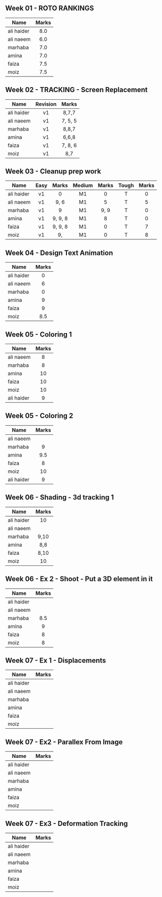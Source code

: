 ## Week 01 - ROTO RANKINGS
| Name   |      Marks      |
|----------|:-------------:|
| ali haider | 8.0 |
| ali naeem  | 6.0 |
| marhaba    | 7.0 |
| amina      | 7.0 |
| faiza      | 7.5 |
| moiz       | 7.5 |

## Week 02 - TRACKING - Screen Replacement

| Name   | Revision  |   Marks      |
|----------|:--:|:-------------:|
| ali haider |v1| 8,7,7|
| ali naeem  |v1| 7, 5, 5 |
| marhaba    |v1| 8,8,7 |
| amina      |v1| 6,6,8 |
| faiza      |v1| 7, 8, 6 |
| moiz       |v1| 8,7 |

## Week 03 - Cleanup prep work

| Name   | Easy  | Marks | Medium |  Marks | Tough |Marks |
|----------|:--:|:---:|:---:|:---:| :---:|:---:|
| ali haider |v1| 0     |M1|0|T|0|
| ali naeem  |v1| 9, 6  |M1|5|T|5|
| marhaba    |v1| 9  |M1|9, 9|T|0|
| amina      |v1| 9, 9, 8  |M1|8|T|0|
| faiza      |v1| 9, 9, 8  |M1|0|T|7|
| moiz       |v1| 9,     |M1|0|T|8|

## Week 04 - Design Text Animation

| Name   | Marks |
|----------|:--:|
| ali haider |0|
| ali naeem  |6|
| marhaba    |0|
| amina      |9|
| faiza      |9|
| moiz       |8.5|

## Week 05 - Coloring 1

| Name   | Marks |
|----------|:--:|
| ali naeem  |8|
| marhaba    |8|
| amina      |10|
| faiza      |10|
| moiz       |10|
| ali haider |9|
## Week 05 - Coloring 2
| Name   | Marks |
|----------|:--:|
| ali naeem  ||
| marhaba    |9|
| amina      |9.5|
| faiza      |8|
| moiz       |10|
| ali haider |9|
## Week 06 - Shading - 3d tracking 1

| Name   | Marks |
|----------|:--:|
| ali haider |10|
| ali naeem  ||
| marhaba    |9,10|
| amina      |8,8|
| faiza      |8,10|
| moiz       |10|

## Week 06 - Ex 2 - Shoot - Put a 3D element in it

| Name   | Marks |
|----------|:--:|
| ali haider ||
| ali naeem  ||
| marhaba    |8.5|
| amina      |9|
| faiza      |8|
| moiz       |8|


## Week 07 - Ex 1 - Displacements

| Name   | Marks |
|----------|:--:|
| ali haider ||
| ali naeem  ||
| marhaba    ||
| amina      ||
| faiza      ||
| moiz       ||

## Week 07 - Ex2 - Parallex From Image

| Name   | Marks |
|----------|:--:|
| ali haider ||
| ali naeem  ||
| marhaba    ||
| amina      ||
| faiza      ||
| moiz       ||

## Week 07 - Ex3 - Deformation Tracking

| Name   | Marks |
|----------|:--:|
| ali haider ||
| ali naeem  ||
| marhaba    ||
| amina      ||
| faiza      ||
| moiz       ||